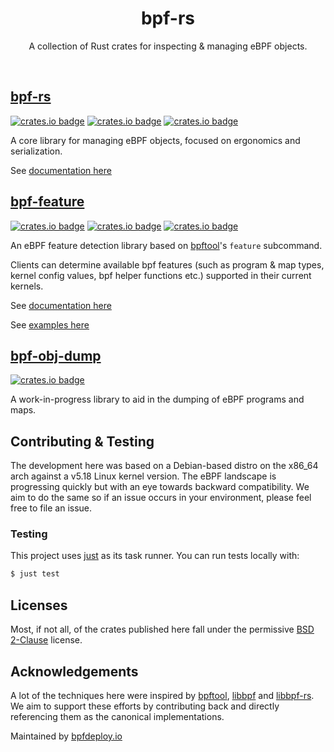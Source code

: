 <div align="center">
  <h1>bpf-rs</h1>
  <p>
    A collection of Rust crates for inspecting & managing eBPF objects.
  </p>
  <br>
</div>

## [bpf-rs](./bpf-rs/)

[![crates.io badge](https://img.shields.io/crates/v/bpf-rs.svg)](https://crates.io/crates/bpf-rs)
[![crates.io badge](https://img.shields.io/crates/l/bpf-rs.svg)](https://crates.io/crates/bpf-rs)
[![crates.io badge](https://img.shields.io/docsrs/bpf-rs/latest.svg)](https://docs.rs/bpf-rs)

A core library for managing eBPF objects, focused on ergonomics and serialization.

See [documentation here](https://docs.rs/bpf-rs/)

## [bpf-feature](./bpf-feature/)

[![crates.io badge](https://img.shields.io/crates/v/bpf-feature.svg)](https://crates.io/crates/bpf-feature)
[![crates.io badge](https://img.shields.io/crates/l/bpf-feature.svg)](https://crates.io/crates/bpf-feature)
[![crates.io badge](https://img.shields.io/docsrs/bpf-feature/latest.svg)](https://docs.rs/bpf-feature)

An eBPF feature detection library based on [bpftool](https://github.com/libbpf/bpftool)'s `feature` subcommand.

Clients can determine available bpf features (such as program & map types, kernel config values, bpf helper functions etc.) supported in their current kernels.

See [documentation here](https://docs.rs/bpf-feature/)

See [examples here](./bpf-feature/examples/)

## [bpf-obj-dump](./bpf-obj-dump/)

[![crates.io badge](https://img.shields.io/badge/status-WIP-yellow.svg)]()

A work-in-progress library to aid in the dumping of eBPF programs and maps.

## Contributing & Testing

The development here was based on a Debian-based distro on the x86_64 arch against a v5.18 Linux kernel version.
The eBPF landscape is progressing quickly but with an eye towards backward compatibility.
We aim to do the same so if an issue occurs in your environment, please feel free to file an issue.

### Testing

This project uses [just](https://github.com/casey/just) as its task runner. You can run tests locally with:

```bash
$ just test
```

## Licenses

Most, if not all, of the crates published here fall under the permissive [BSD 2-Clause](https://choosealicense.com/licenses/bsd-2-clause/#) license.

## Acknowledgements

A lot of the techniques here were inspired by [bpftool](https://github.com/libbpf/bpftool), [libbpf](https://github.com/libbpf/libbpf) and [libbpf-rs](https://github.com/libbpf/libbpf-rs). We aim to support these efforts by contributing back and directly referencing them as the canonical implementations.

 Maintained by [bpfdeploy.io](https://bpfdeploy.io)
